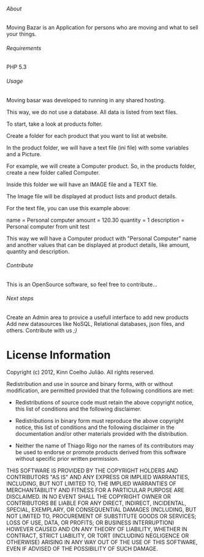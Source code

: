 ###### About

 Moving Bazar is an Application for persons who are moving and what to sell your things.
 
###### Requirements
 PHP 5.3
 
###### Usage
 Moving basar was developed to running in any shared hosting.
 
 This way, we do not use a database. All data is listed from text files.
 
 To start, take a look at products folter.
 
 Create a folder for each product that you want to list at website.
 
 In the product folder, we will have a text file (ini file) with some variables
 and a Picture.
 
 For example, we will create a Computer product.
 So, in the products folder, create a new folder called Computer.
 
 Inside this folder we will have an IMAGE file and a TEXT file.
 
 The Image file will be displayed at product lists and product details.
 
 For the text file, you can use this example above:
 
  name = Personal computer
  amount = 120.30
  quantity = 1
  description = Personal computer from unit test
  
 This way we will have a Computer product with "Personal Computer" name and another values that can be displayed at product details,
 like amount, quantity and description.
 
###### Contribute
 This is an OpenSource software, so feel free to contribute...
 
###### Next steps
 Create an Admin area to provice a usefull interface to add new products
 Add new datasources like NoSQL, Relational databases, json files, and others.
  Contribute with us *;)*
  
License Information
===================

Copyright (c) 2012, Kinn Coelho Julião.
All rights reserved.

Redistribution and use in source and binary forms, with or without modification,
are permitted provided that the following conditions are met:

* Redistributions of source code must retain the above copyright notice,
this list of conditions and the following disclaimer.

* Redistributions in binary form must reproduce the above copyright notice,
this list of conditions and the following disclaimer in the documentation
and/or other materials provided with the distribution.

* Neither the name of Thiago Rigo nor the names of its
contributors may be used to endorse or promote products derived from this
software without specific prior written permission.

THIS SOFTWARE IS PROVIDED BY THE COPYRIGHT HOLDERS AND CONTRIBUTORS "AS IS" AND
ANY EXPRESS OR IMPLIED WARRANTIES, INCLUDING, BUT NOT LIMITED TO, THE IMPLIED
WARRANTIES OF MERCHANTABILITY AND FITNESS FOR A PARTICULAR PURPOSE ARE
DISCLAIMED. IN NO EVENT SHALL THE COPYRIGHT OWNER OR CONTRIBUTORS BE LIABLE FOR
ANY DIRECT, INDIRECT, INCIDENTAL, SPECIAL, EXEMPLARY, OR CONSEQUENTIAL DAMAGES
(INCLUDING, BUT NOT LIMITED TO, PROCUREMENT OF SUBSTITUTE GOODS OR SERVICES;
LOSS OF USE, DATA, OR PROFITS; OR BUSINESS INTERRUPTION) HOWEVER CAUSED AND ON
ANY THEORY OF LIABILITY, WHETHER IN CONTRACT, STRICT LIABILITY, OR TORT
(INCLUDING NEGLIGENCE OR OTHERWISE) ARISING IN ANY WAY OUT OF THE USE OF THIS
SOFTWARE, EVEN IF ADVISED OF THE POSSIBILITY OF SUCH DAMAGE.    